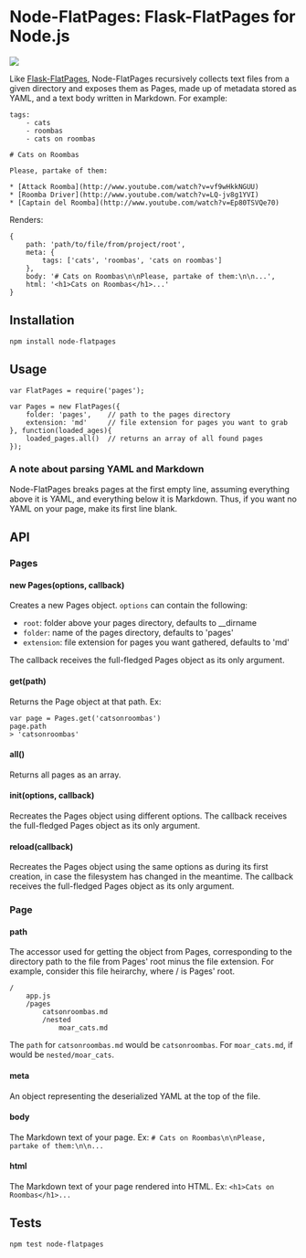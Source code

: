 # Node-FlatPages: Flask-FlatPages for Node.js

<img src="https://travis-ci.org/garbados/node-pages.png" />

Like [Flask-FlatPages](http://pythonhosted.org/Flask-FlatPages/), Node-FlatPages recursively collects text files from a given directory and exposes them as Pages, made up of metadata stored as YAML, and a text body written in Markdown. For example:

	tags:
		- cats
		- roombas
		- cats on roombas

	# Cats on Roombas

	Please, partake of them:

	* [Attack Roomba](http://www.youtube.com/watch?v=vf9wHkkNGUU)
	* [Roomba Driver](http://www.youtube.com/watch?v=LQ-jv8g1YVI)
	* [Captain del Roomba](http://www.youtube.com/watch?v=Ep80TSVQe70)

Renders:

	{
		path: 'path/to/file/from/project/root',
		meta: {
			tags: ['cats', 'roombas', 'cats on roombas']
		},
		body: '# Cats on Roombas\n\nPlease, partake of them:\n\n...',
		html: '<h1>Cats on Roombas</h1>...'
	}

## Installation

	npm install node-flatpages

## Usage

	var FlatPages = require('pages');

	var Pages = new FlatPages({
		folder: 'pages', 	// path to the pages directory
		extension: 'md'		// file extension for pages you want to grab
	}, function(loaded_ages){
		loaded_pages.all() 	// returns an array of all found pages
	});

### A note about parsing YAML and Markdown

Node-FlatPages breaks pages at the first empty line, assuming everything above it is YAML, and everything below it is Markdown. Thus, if you want no YAML on your page, make its first line blank.

## API

### Pages

#### new Pages(options, callback)

Creates a new Pages object. `options` can contain the following:

* `root`: folder above your pages directory, defaults to __dirname
* `folder`: name of the pages directory, defaults to 'pages'
* `extension`: file extension for pages you want gathered, defaults to 'md'

The callback receives the full-fledged Pages object as its only argument.

#### get(path)

Returns the Page object at that path. Ex:

	var page = Pages.get('catsonroombas')
	page.path
	> 'catsonroombas'

#### all()

Returns all pages as an array.

#### init(options, callback)

Recreates the Pages object using different options. The callback receives the full-fledged Pages object as its only argument.

#### reload(callback)

Recreates the Pages object using the same options as during its first creation, in case the filesystem has changed in the meantime. The callback receives the full-fledged Pages object as its only argument.

### Page

#### path

The accessor used for getting the object from Pages, corresponding to the directory path to the file from Pages' root minus the file extension. For example, consider this file heirarchy, where / is Pages' root.

	/
		app.js
		/pages
			catsonroombas.md
			/nested
				moar_cats.md

The `path` for `catsonroombas.md` would be `catsonroombas`. For `moar_cats.md`, if would be `nested/moar_cats`.

#### meta

An object representing the deserialized YAML at the top of the file.

#### body

The Markdown text of your page. Ex: `# Cats on Roombas\n\nPlease, partake of them:\n\n...`

#### html

The Markdown text of your page rendered into HTML. Ex: `<h1>Cats on Roombas</h1>...`

## Tests

	npm test node-flatpages